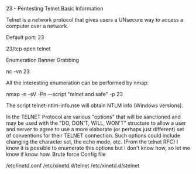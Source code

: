 23 - Pentesting Telnet
Basic Information

Telnet is a network protocol that gives users a UNsecure way to access a computer over a network.

Default port: 23

23/tcp open  telnet

Enumeration
Banner Grabbing

nc -vn <IP> 23

All the interesting enumeration can be performed by nmap:

nmap -n -sV -Pn --script "*telnet* and safe" -p 23 <IP>

The script telnet-ntlm-info.nse will obtain NTLM info (Windows versions).

In the TELNET Protocol are various "options" that will be sanctioned and may be used with the "DO, DON'T, WILL, WON'T" structure to allow a user and server to agree to use a more elaborate (or perhaps just different) set of conventions for their TELNET connection. Such options could include changing the character set, the echo mode, etc. (From the telnet RFC)
I know it is possible to enumerate this options but I don't know how, so let me know if know how.
​Brute force​
Config file

/etc/inetd.conf
/etc/xinetd.d/telnet
/etc/xinetd.d/stelnet
